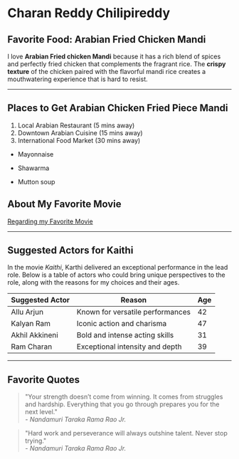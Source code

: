 # Charan Reddy Chilipireddy

## Favorite Food: Arabian Fried Chicken Mandi

I love **Arabian Fried chicken Mandi** because it has a rich blend of spices and perfectly fried chicken that complements the fragrant rice. The **crispy texture** of the chicken paired with the flavorful mandi rice creates a mouthwatering experience that is hard to resist.


---
## Places to Get Arabian Chicken Fried Piece Mandi
1. Local Arabian Restaurant (5 mins away)
2. Downtown Arabian Cuisine (15 mins away)
3. International Food Market (30 mins away)


- Mayonnaise

- Shawarma

- Mutton soup

## About My Favorite Movie
[Regarding my Favorite Movie](./Mymovie.md)

---
## Suggested Actors for Kaithi

In the movie *Kaithi*, Karthi delivered an exceptional performance in the lead role. Below is a table of actors who could bring unique perspectives to the role, along with the reasons for my choices and their ages.

| **Suggested Actor** | **Reason**                      | **Age** |
|--------------------|----------------------------------|-------|
| Allu Arjun         | Known for versatile performances | 42    |
| Kalyan Ram         | Iconic action and charisma       | 47    |
| Akhil Akkineni     | Bold and intense acting skills   | 31    |
| Ram Charan         | Exceptional intensity and depth  | 39    |


---

## Favorite Quotes

> "Your strength doesn’t come from winning. It comes from struggles and hardship. Everything that you go through prepares you for the next level."  
> *- Nandamuri Taraka Rama Rao Jr.*

> "Hard work and perseverance will always outshine talent. Never stop trying."  
> *- Nandamuri Taraka Rama Rao Jr.*


